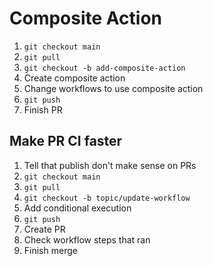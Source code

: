 # Composite Action

1. `git checkout main`
2. `git pull`
3. `git checkout -b add-composite-action`
4. Create composite action
5. Change workflows to use composite action
6. `git push`
7. Finish PR

## Make PR CI faster

1. Tell that publish don't make sense on PRs
2. `git checkout main`
3. `git pull`
4. `git checkout -b topic/update-workflow`
5. Add conditional execution
6. `git push`
7. Create PR
8. Check workflow steps that ran
9. Finish merge
